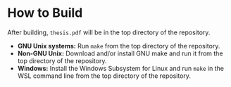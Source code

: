 # How to Build

After building, `thesis.pdf` will be in the top directory of the repository.

* **GNU Unix systems:** Run `make` from the top directory of the repository.
* **Non-GNU Unix:** Download and/or install GNU make and run it from the top directory of the repository.
* **Windows:** Install the Windows Subsystem for Linux and run `make` in the WSL command line from the top directory of the repository.
